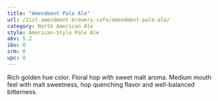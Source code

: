 ```yaml
---
title: "Amendment Pale Ale"
url: /21st-amendment-brewery-cafe/amendment-pale-ale/
category: North American Ale
style: American-Style Pale Ale
abv: 5.2
ibu: 0
srm: 0
upc: 0
---
```

Rich golden hue color. Floral hop with sweet malt aroma. Medium mouth feel with malt sweetness, hop quenching flavor and well-balanced bitterness.
